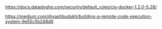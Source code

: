 https://docs.datadoghq.com/security/default_rules/cis-docker-1.2.0-5.28/

https://medium.com/@yashbudukh/building-a-remote-code-execution-system-9e55c5b248d6
